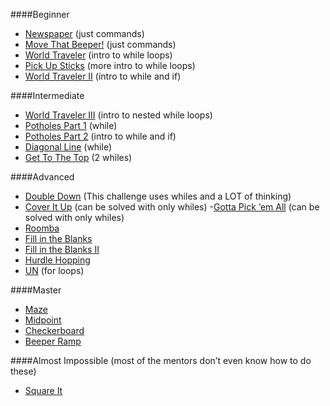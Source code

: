####Beginner
- [Newspaper](https://www.khanacademy.org/computer-programming/karel-newspaper/6643911212400640) (just commands)
- [Move That Beeper!](https://www.khanacademy.org/computer-programming/karel-move-that-beeper/6177501893885952) (just commands)
- [World Traveler](https://www.khanacademy.org/computer-programming/karel-world-traveler/6289302560178176) (intro to while loops)
- [Pick Up Sticks](https://www.khanacademy.org/computer-programming/karel-pick-up-sticks/6094770111512576) (more intro to while loops)
- [World Traveler II](https://www.khanacademy.org/computer-programming/karel-world-traveler-ii/6262036036190208) (intro to while and if)

####Intermediate
- [World Traveler III](https://www.khanacademy.org/computer-programming/karel-world-traveler-iii/6665289382756352) (intro to nested while loops)
- [Potholes Part 1](https://www.khanacademy.org/computer-programming/karel-potholes/5181927107330048) (while)
- [Potholes Part 2](https://www.khanacademy.org/computer-programming/karel-potholes-part-2/6589446509821952) (intro to while and if)
- [Diagonal Line](https://www.khanacademy.org/computer-programming/karel-diagonal-line/5042424665341952) (while)
- [Get To The Top](https://www.khanacademy.org/computer-programming/karel-get-to-the-top/6640534483107840) (2 whiles)

####Advanced
- [Double Down](https://www.khanacademy.org/computer-programming/karel-double-down/6719496328577024) (This challenge uses whiles and a LOT of thinking)
- [Cover It Up](https://www.khanacademy.org/computer-programming/karel-cover-it-up/5178824446443520) (can be solved with only whiles)
-[Gotta Pick ‘em All](https://www.khanacademy.org/computer-programming/karel-gotta-pick-em-all/4955035217428480) (can be solved with only whiles)
- [Roomba](https://www.khanacademy.org/computer-programming/karel-roomba/5960483131359232)
- [Fill in the Blanks](https://www.khanacademy.org/computer-programming/karel-fill-in-the-blanks/5722670553104384)
- [Fill in the Blanks II](https://www.khanacademy.org/computer-programming/karel-fill-in-the-blanks-ii/6502263170007040)
- [Hurdle Hopping](https://www.khanacademy.org/computer-programming/karel-hurdle-hopping/6166163947782144)
- [UN](https://www.khanacademy.org/computer-programming/karel-un/4570259021103104) (for loops)

####Master
- [Maze](https://www.khanacademy.org/computer-programming/karel-maze/5638720870678528)
- [Midpoint](https://www.khanacademy.org/computer-programming/karel-midpoint/6008043699175424)
- [Checkerboard](https://www.khanacademy.org/computer-programming/karel-checkerboard/5924809648898048)
- [Beeper Ramp](https://www.khanacademy.org/computer-programming/karel-beeper-ramp/6444278729539584)

####Almost Impossible (most of the mentors don’t even know how to do these)
- [Square It](https://www.khanacademy.org/computer-programming/karel-square-it/5161453015400448)

